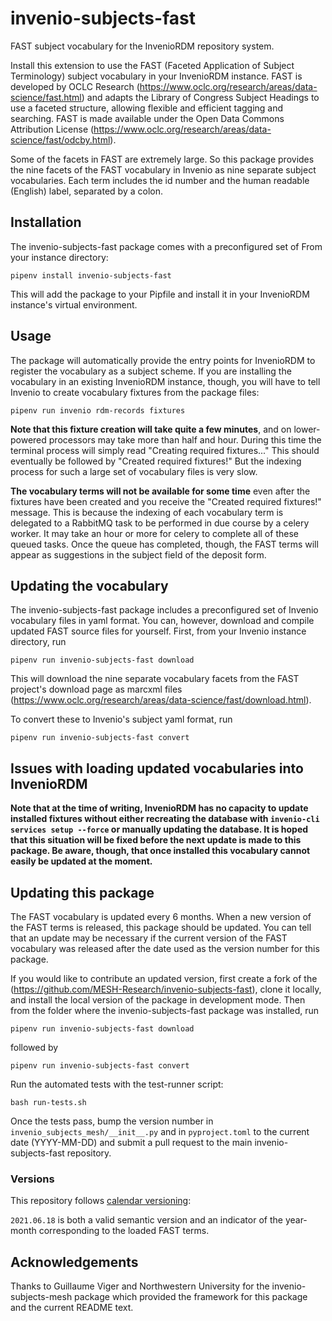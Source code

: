# invenio-subjects-fast

FAST subject vocabulary for the InvenioRDM repository system.

Install this extension to use the FAST (Faceted Application of Subject Terminology) subject vocabulary in your InvenioRDM instance. FAST is developed by OCLC Research (https://www.oclc.org/research/areas/data-science/fast.html) and adapts the Library of Congress Subject Headings to use a faceted structure, allowing flexible and efficient tagging and searching. FAST is made available under the Open Data Commons Attribution License (https://www.oclc.org/research/areas/data-science/fast/odcby.html).

Some of the facets in FAST are extremely large. So this package provides the nine facets of the FAST vocabulary in Invenio as nine separate subject vocabularies. Each term includes the id number and the human readable (English) label, separated by a colon.

## Installation

The invenio-subjects-fast package comes with a preconfigured set of
From your instance directory:

    pipenv install invenio-subjects-fast

This will add the package to your Pipfile and install it in your InvenioRDM instance's virtual environment.

## Usage

The package will automatically provide the entry points for InvenioRDM to register the vocabulary as a subject scheme. If you are installing the vocabulary in an existing InvenioRDM instance, though, you will have to tell Invenio to create vocabulary fixtures from the package files:

    pipenv run invenio rdm-records fixtures

**Note that this fixture creation will take quite a few minutes**, and on lower-powered processors may take more than half and hour. During this time the terminal process will simply read "Creating required fixtures..." This should eventually be followed by "Created required fixtures!" But the indexing process for such a large set of vocabulary files is very slow.

**The vocabulary terms will not be available for some time** even after the fixtures have been created and you receive the "Created required fixtures!" message. This is because the indexing of each vocabulary term is delegated to a RabbitMQ task to be performed in due course by a celery worker. It may take an hour or more for celery to complete all of these queued tasks. Once the queue has completed, though, the FAST terms will appear as suggestions in the subject field of the deposit form.


## Updating the vocabulary

The invenio-subjects-fast package includes a preconfigured set of Invenio vocabulary files in yaml format. You can, however, download and compile updated FAST source files for yourself. First, from your Invenio instance directory, run

    pipenv run invenio-subjects-fast download

This will download the nine separate vocabulary facets from the FAST project's download page as marcxml files (https://www.oclc.org/research/areas/data-science/fast/download.html).

To convert these to Invenio's subject yaml format, run

    pipenv run invenio-subjects-fast convert


## Issues with loading updated vocabularies into InvenioRDM

**Note that at the time of writing, InvenioRDM has no capacity to update installed fixtures without either recreating the database with `invenio-cli services setup --force` or manually updating the database. It is hoped that this situation will be fixed before the next update is made to this package. Be aware, though, that once installed this vocabulary cannot easily be updated at the moment.**


## Updating this package


The FAST vocabulary is updated every 6 months. When a new version of the FAST terms is released, this package should be updated. You can tell that an update may be necessary if the current version of the FAST vocabulary was released after the date used as the version number for this package.

If you would like to contribute an updated version, first create a fork of the (https://github.com/MESH-Research/invenio-subjects-fast), clone it locally, and install the local version of the package in development mode. Then from the folder where the invenio-subjects-fast package was installed, run

    pipenv run invenio-subjects-fast download

followed by

    pipenv run invenio-subjects-fast convert

Run the automated tests with the test-runner script:

    bash run-tests.sh

Once the tests pass, bump the version number in `invenio_subjects_mesh/__init__.py` and in `pyproject.toml` to the current date (YYYY-MM-DD) and submit a pull request to the main invenio-subjects-fast repository.


### Versions

This repository follows [calendar versioning](https://calver.org/):

`2021.06.18` is both a valid semantic version and an indicator of the year-month corresponding to the loaded FAST terms.


## Acknowledgements

Thanks to Guillaume Viger and Northwestern University for the invenio-subjects-mesh package which provided the framework for this package and the current README text.
